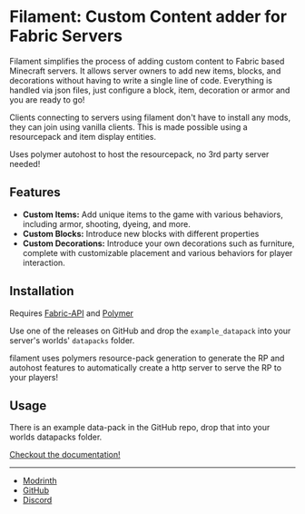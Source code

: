 # Filament: Custom Content adder for Fabric Servers

Filament simplifies the process of adding custom content to Fabric based Minecraft servers. 
It allows server owners to add new items, blocks, and decorations without having to write a single line of code. Everything is handled via json files, just configure a block, item, decoration or armor and you are ready to go!

Clients connecting to servers using filament don't have to install any mods, they can join using vanilla clients.
This is made possible using a resourcepack and item display entities.

Uses polymer autohost to host the resourcepack, no 3rd party server needed!

## Features

- **Custom Items:** Add unique items to the game with various behaviors, including armor, shooting, dyeing, and more.
- **Custom Blocks:** Introduce new blocks with different properties
- **Custom Decorations:** Introduce your own decorations such as furniture, complete with customizable placement and various behaviors for player interaction.

## Installation

Requires [Fabric-API](https://modrinth.com/mod/fabric-api) and [Polymer](https://modrinth.com/mod/polymer)

Use one of the releases on GitHub and drop the `example_datapack` into your server's worlds' `datapacks` folder.

filament uses polymers resource-pack generation to generate the RP and autohost features to automatically create a http server to serve the RP to your players! 

## Usage

There is an example data-pack in the GitHub repo, drop that into your worlds datapacks folder.

[Checkout the documentation!](https://tomalbrc.de/projects/filament/docs)

---

- [Modrinth](https://modrinth.com/mod/filament)
- [GitHub](https://github.com/tomalbrc/filament)
- [Discord](https://discord.gg/9X6w2kfy89)
